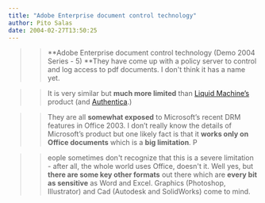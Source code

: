 ```yaml
---
title: "Adobe Enterprise document control technology"
author: Pito Salas
date: 2004-02-27T13:50:25
---
```



>>

>> **Adobe Enterprise document control technology (Demo 2004 Series - 5)
**They have come up with a policy server to control and log access to pdf
documents. I don't think it has a name yet.

>>

>>  
>
>>

>>  
>>

>>  
>
>>

>> It is very similar but **much more limited** than [Liquid
Machine’s](<http://www.liquidmachines.com/index.shtml>) product (and
[Authentica](<http://www.authentica.com/home_flash.asp>).)

>>

>>  
>
>>

>>  
>>

>>  
>
>>

>> They are all **somewhat exposed** to Microsoft’s recent DRM features in
Office 2003. I don’t really know the details of Microsoft’s product but one
likely fact is that it **works only on Office documents** which is a **big
limitation**. P

>>

>>  
>
>>

>>  
>>

>>  
>
>>

>> eople sometimes don't recognize that this is a severe limitation - after
all, the whole world uses Office, doesn't it. Well yes, but **there are some
key other formats** out there which are **every bit as sensitive** as Word and
Excel. Graphics (Photoshop, Illustrator) and Cad (Autodesk and SolidWorks)
come to mind.



